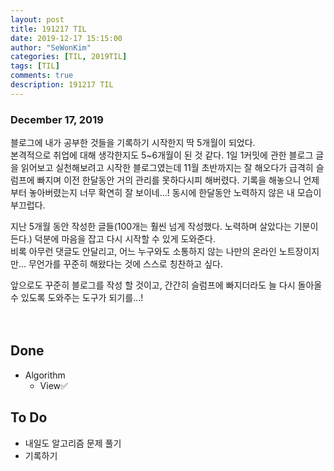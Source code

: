 ```yaml
---
layout: post
title: 191217 TIL 
date: 2019-12-17 15:15:00
author: "SeWonKim"
categories: [TIL, 2019TIL]
tags: [TIL]
comments: true
description: 191217 TIL
---
```


### December 17, 2019

블로그에 내가 공부한 것들을 기록하기 시작한지 딱 5개월이 되었다.      
본격적으로 취업에 대해 생각한지도 5~6개월이 된 것 같다. 1일 1커밋에 관한 블로그 글을 읽어보고 실천해보려고 시작한 블로그였는데 11월 초반까지는 잘 해오다가 급격히 슬럼프에 빠지며 이전 한달동안 거의 관리를 못하다시피 해버렸다. 기록을 해놓으니 언제부터 놓아버렸는지 너무 확연히 잘 보이네...! 동시에 한달동안 노력하지 않은 내 모습이 부끄럽다.

지난 5개월 동안 작성한 글들(100개는 훨씬 넘게 작성했다. 노력하며 살았다는 기분이 든다.) 덕분에 마음을 잡고 다시 시작할 수 있게 도와준다.    
비록 아무런 댓글도 안달리고, 어느 누구와도 소통하지 않는 나만의 온라인 노트장이지만... 무언가를 꾸준히 해왔다는 것에 스스로 칭찬하고 싶다.      

앞으로도 꾸준히 블로그를 작성 할 것이고, 간간히 슬럼프에 빠지더라도 늘 다시 돌아올 수 있도록 도와주는 도구가 되기를...!


　
## Done
- Algorithm
    - View✅ 


## To Do
- 내일도 알고리즘 문제 풀기
- 기록하기


　
